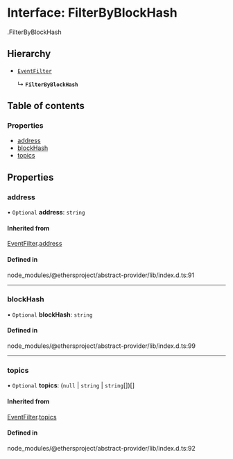 # Interface: FilterByBlockHash

[<internal>](../wiki/%3Cinternal%3E).FilterByBlockHash

## Hierarchy

- [`EventFilter`](../wiki/%3Cinternal%3E.EventFilter)

  ↳ **`FilterByBlockHash`**

## Table of contents

### Properties

- [address](../wiki/%3Cinternal%3E.FilterByBlockHash#address)
- [blockHash](../wiki/%3Cinternal%3E.FilterByBlockHash#blockhash)
- [topics](../wiki/%3Cinternal%3E.FilterByBlockHash#topics)

## Properties

### address

• `Optional` **address**: `string`

#### Inherited from

[EventFilter](../wiki/%3Cinternal%3E.EventFilter).[address](../wiki/%3Cinternal%3E.EventFilter#address)

#### Defined in

node_modules/@ethersproject/abstract-provider/lib/index.d.ts:91

___

### blockHash

• `Optional` **blockHash**: `string`

#### Defined in

node_modules/@ethersproject/abstract-provider/lib/index.d.ts:99

___

### topics

• `Optional` **topics**: (``null`` \| `string` \| `string`[])[]

#### Inherited from

[EventFilter](../wiki/%3Cinternal%3E.EventFilter).[topics](../wiki/%3Cinternal%3E.EventFilter#topics)

#### Defined in

node_modules/@ethersproject/abstract-provider/lib/index.d.ts:92
